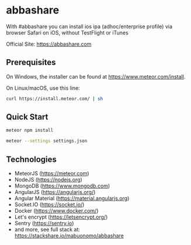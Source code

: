 # abbashare
With #abbashare you can install ios ipa (adhoc/enterprise profile) via browser Safari on iOS, without TestFlight or iTunes

Official Site: https://abbashare.com


## Prerequisites

On Windows, the installer can be found at https://www.meteor.com/install.

On Linux/macOS, use this line:

```bash
curl https://install.meteor.com/ | sh
```

## Quick Start

```bash
meteor npm install
```

```bash
meteor --settings settings.json
```

## Technologies
* MeteorJS (https://meteor.com)
* NodeJS (https://nodejs.org)
* MongoDB (https://www.mongodb.com)
* AngularJS (https://angularjs.org/)
* Angular Material (https://material.angularjs.org)
* Socket.IO (https://socket.io/)
* Docker (https://www.docker.com/)
* Let's encrypt (https://letsencrypt.org/)
* Sentry (https://sentry.io)
* and more, see full stack at: https://stackshare.io/mabuonomo/abbashare